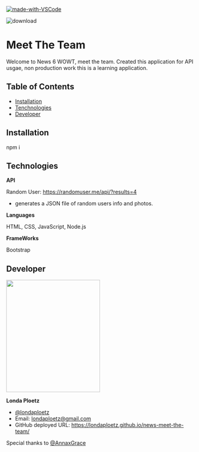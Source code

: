 [![made-with-VSCode](https://img.shields.io/badge/Made%20with-VSCode-1f425f.svg)](https://code.visualstudio.com/)

![download](https://user-images.githubusercontent.com/117487226/212782762-89daa447-ecff-4e48-ac71-f655eccbd5e8.jpg)

# Meet The Team

Welcome to News 6 WOWT, meet the team. Created this application for API usgae, non production work this is a learning application.    

## Table of Contents
* [Installation](#installation)
* [Tenchnologies](#technologies)
* [Developer](#developer)


## Installation
npm i
## Technologies
**API**

Random User: https://randomuser.me/api/?results=4 
 *  generates a JSON file of random users info and photos.

 **Languages**

HTML, CSS, JavaScript, Node.js

**FrameWorks**

Bootstrap
## Developer
<img src="https://user-images.githubusercontent.com/117487226/213274560-ca5248f0-55d9-4dd4-8433-225e14f01d8f.jpg" width="250" height="300"> 

**Londa Ploetz**
- [@londaploetz](https://www.github.com/londaploetz)
- Email: londaploetz@gmail.com
- GitHub deployed URL: https://londaploetz.github.io/news-meet-the-team/ 

Special thanks to [@AnnaxGrace](https://www.github.com/AnnaGrace)

